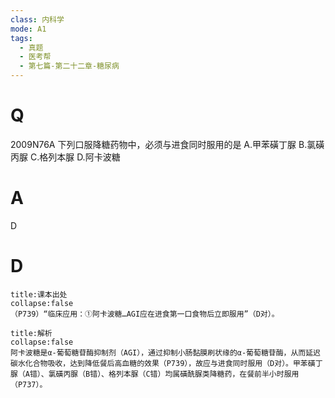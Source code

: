 ```yaml
---
class: 内科学
mode: A1
tags:
  - 真题
  - 医考帮
  - 第七篇-第二十二章-糖尿病
---
```


# Q
2009N76A 下列口服降糖药物中，必须与进食同时服用的是
A.甲苯磺丁脲
B.氯磺丙脲
C.格列本脲
D.阿卡波糖

# A
D
# D
```ad-note
title:课本出处
collapse:false
（P739）“临床应用：①阿卡波糖…AGI应在进食第一口食物后立即服用”（D对）。
```

```ad-summary
title:解析
collapse:false
阿卡波糖是α-葡萄糖苷酶抑制剂（AGI），通过抑制小肠黏膜刷状缘的α-葡萄糖苷酶，从而延迟碳水化合物吸收，达到降低餐后高血糖的效果（P739），故应与进食同时服用（D对）。甲苯磺丁脲（A错）、氯磺丙脲（B错）、格列本脲（C错）均属磺酰脲类降糖药，在餐前半小时服用（P737）。
```

